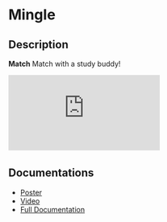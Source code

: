 # Mingle

## Description

**Match** Match with a study buddy!

![alt text](https://github.com/asherhy/Mingle/blob/main/public/images/mingle%20poster%20(1).pdf?raw=true)


## Documentations
- [Poster](https://drive.google.com/file/d/1hSSSFwsFvxNulO4DnH4-m_zSkJjgX59e/view?usp=sharing)
- [Video](https://drive.google.com/file/d/1A9J-krnBzOBfQrbq-fVUUIA2wU2bPPOb/view?usp=sharing)
- [Full Documentation](https://docs.google.com/document/d/1wuzvOuWtlTnFJwOhVG97HyBBUNdEpIkExNEiSD_mfGI/edit?usp=sharing)



